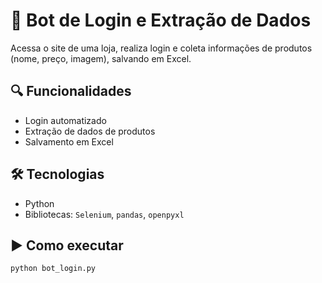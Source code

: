 # 🛒 Bot de Login e Extração de Dados

Acessa o site de uma loja, realiza login e coleta informações de produtos (nome, preço, imagem), salvando em Excel.

## 🔍 Funcionalidades
- Login automatizado
- Extração de dados de produtos
- Salvamento em Excel

## 🛠️ Tecnologias
- Python
- Bibliotecas: `Selenium`, `pandas`, `openpyxl`

## ▶️ Como executar

```bash
python bot_login.py
